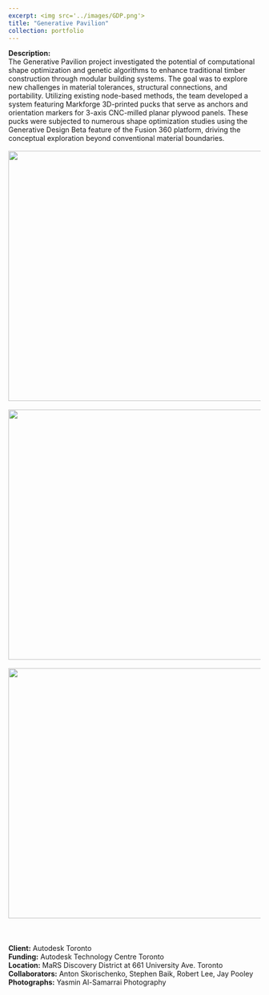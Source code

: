 ```yaml
---
excerpt: <img src='../images/GDP.png'>
title: "Generative Pavilion"
collection: portfolio
---
```

**Description:**
<br/>The Generative Pavilion project investigated the potential of computational shape optimization and genetic algorithms to enhance traditional timber construction through modular building systems. The goal was to explore new challenges in material tolerances, structural connections, and portability. Utilizing existing node-based methods, the team developed a system featuring Markforge 3D-printed pucks that serve as anchors and orientation markers for 3-axis CNC-milled planar plywood panels. These pucks were subjected to numerous shape optimization studies using the Generative Design Beta feature of the Fusion 360 platform, driving the conceptual exploration beyond conventional material boundaries.
<br/>
<br/> <img src='/design/images/GDP.png' width="700" height="500">
<br/>
<br/> <img src='/design/images/GDP4.png' width="700" height="500">
<br/>
<br/> <img src='/design/images/GDP2.png' width="700" height="500">
<br/>
<br/>
<br/>
<br/>**Client:** Autodesk Toronto
<br/> **Funding:** Autodesk Technology Centre Toronto
<br/> **Location:**  MaRS Discovery District at 661 University Ave. Toronto
<br/> **Collaborators:** Anton Skorischenko, Stephen Baik, Robert Lee, Jay Pooley
<br/> **Photographs:** Yasmin Al-Samarrai Photography
